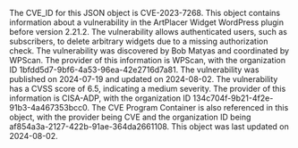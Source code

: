 

The CVE_ID for this JSON object is CVE-2023-7268. This object contains information about a vulnerability in the ArtPlacer Widget WordPress plugin before version 2.21.2. The vulnerability allows authenticated users, such as subscribers, to delete arbitrary widgets due to a missing authorization check. The vulnerability was discovered by Bob Matyas and coordinated by WPScan. The provider of this information is WPScan, with the organization ID 1bfdd5d7-9bf6-4a53-96ea-42e2716d7a81. The vulnerability was published on 2024-07-19 and updated on 2024-08-02. The vulnerability has a CVSS score of 6.5, indicating a medium severity. The provider of this information is CISA-ADP, with the organization ID 134c704f-9b21-4f2e-91b3-4a467353bcc0. The CVE Program Container is also referenced in this object, with the provider being CVE and the organization ID being af854a3a-2127-422b-91ae-364da2661108. This object was last updated on 2024-08-02.